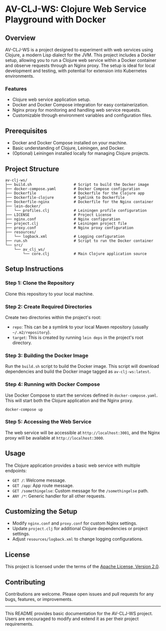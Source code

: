 # AV-CLJ-WS: Clojure Web Service Playground with Docker

## Overview

AV-CLJ-WS is a project designed to experiment with web services using Clojure, a modern Lisp dialect for the JVM. This project includes a Docker setup, allowing you to run a Clojure web service within a Docker container and observe requests through an Nginx proxy. The setup is ideal for local development and testing, with potential for extension into Kubernetes environments.

### Features

- Clojure web service application setup.
- Docker and Docker Compose integration for easy containerization.
- Nginx proxy for monitoring and handling web service requests.
- Customizable through environment variables and configuration files.

## Prerequisites

- Docker and Docker Compose installed on your machine.
- Basic understanding of Clojure, Leiningen, and Docker.
- (Optional) Leiningen installed locally for managing Clojure projects.

## Project Structure

```
av-clj-ws/
├── build.sh                   # Script to build the Docker image
├── docker-compose.yaml        # Docker Compose configuration
├── Dockerfile                 # Dockerfile for the Clojure app
├── Dockerfile-clojure         # Symlink to Dockerfile
├── Dockerfile-nginx           # Dockerfile for the Nginx container
├── lein-docker/
│   └── profiles.clj           # Leiningen profile configuration
├── LICENSE                    # Project License
├── nginx.conf                 # Nginx configuration
├── project.clj                # Leiningen project file
├── proxy.conf                 # Nginx proxy configuration
├── resources/
│   └── logback.xml            # Logging configuration
├── run.sh                     # Script to run the Docker container
└── src/
    └── av_clj_ws/
        └── core.clj           # Main Clojure application source
```

## Setup Instructions

### Step 1: Clone the Repository

Clone this repository to your local machine.

### Step 2: Create Required Directories

Create two directories within the project's root:

- `repo`: This can be a symlink to your local Maven repository (usually `~/.m2/repository`).
- `target`: This is created by running `lein deps` in the project's root directory.

### Step 3: Building the Docker Image

Run the `build.sh` script to build the Docker image. This script will download dependencies and build the Docker image tagged as `av-clj-ws:latest`.

### Step 4: Running with Docker Compose

Use Docker Compose to start the services defined in `docker-compose.yaml`. This will start both the Clojure application and the Nginx proxy.

```shell
docker-compose up
```

### Step 5: Accessing the Web Service

The web service will be accessible at `http://localhost:3001`, and the Nginx proxy will be available at `http://localhost:3000`.

## Usage

The Clojure application provides a basic web service with multiple endpoints:

- `GET /`: Welcome message.
- `GET /app`: App route message.
- `GET /somethingelse`: Custom message for the `/somethingelse` path.
- `ANY /*`: Generic handler for all other requests.

## Customizing the Setup

- Modify `nginx.conf` and `proxy.conf` for custom Nginx settings.
- Update `project.clj` for additional Clojure dependencies or project settings.
- Adjust `resources/logback.xml` to change logging configurations.

## License

This project is licensed under the terms of the [Apache License, Version 2.0](https://www.apache.org/licenses/LICENSE-2.0).

## Contributing

Contributions are welcome. Please open issues and pull requests for any bugs, features, or improvements.

------

This README provides basic documentation for the AV-CLJ-WS project. Users are encouraged to modify and extend it as per their project requirements.